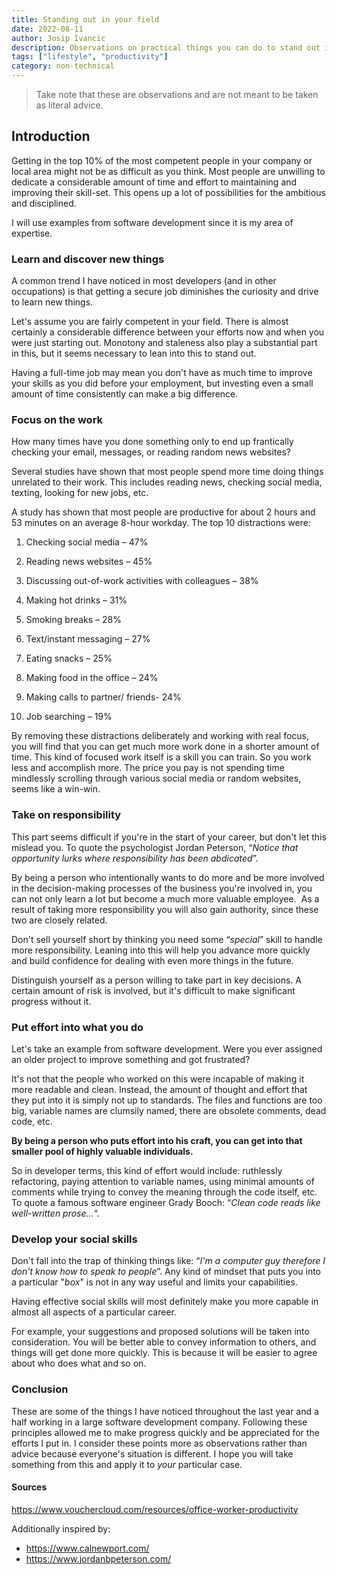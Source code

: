 ```yaml
---
title: Standing out in your field
date: 2022-08-11
author: Josip Ivancic
description: Observations on practical things you can do to stand out in your field of work.
tags: ["lifestyle", "productivity"]
category: non-technical
---
```


<script setup>
import PostMeta from '@/components/PostMeta.vue'
</script>

<PostMeta />

> Take note that these are observations and are not meant to be taken as literal advice.

## Introduction

Getting in the top 10% of the most competent people in your company or local area might not be as difficult as you think. Most people are unwilling to dedicate a considerable amount of time and effort to maintaining and improving their skill-set. This opens up a lot of possibilities for the ambitious and disciplined.

I will use examples from software development since it is my area of expertise.

### Learn and discover new things

A common trend I have noticed in most developers (and in other occupations) is that getting a secure job diminishes the curiosity and drive to learn new things.

Let's assume you are fairly competent in your field. There is almost certainly a considerable difference between your efforts now and when you were just starting out. Monotony and staleness also play a substantial part in this, but it seems necessary to lean into this to stand out.

Having a full-time job may mean you don't have as much time to improve your skills as you did before your employment, but investing even a small amount of time consistently can make a big difference.

### Focus on the work

How many times have you done something only to end up frantically checking your email, messages, or reading random news websites?

Several studies have shown that most people spend more time doing things unrelated to their work. This includes reading news, checking social media, texting, looking for new jobs, etc.

A study has shown that most people are productive for about 2 hours and 53 minutes on an average 8-hour workday. The top 10 distractions were:

1. Checking social media – 47%

2. Reading news websites – 45%

3. Discussing out-of-work activities with colleagues – 38%

4. Making hot drinks – 31%

5. Smoking breaks – 28%

6. Text/instant messaging – 27%

7. Eating snacks – 25%

8. Making food in the office – 24%

9. Making calls to partner/ friends- 24%

10. Job searching – 19%

By removing these distractions deliberately and working with real focus, you will find that you can get much more work done in a shorter amount of time. This kind of focused work itself is a skill you can train.
So you work less and accomplish more. The price you pay is not spending time mindlessly scrolling through various social media or random websites, seems like a win-win.

### Take on responsibility

This part seems difficult if you're in the start of your career, but don't let this mislead you. To quote the psychologist Jordan Peterson, “_Notice that opportunity lurks where responsibility has been abdicated_”.

By being a person who intentionally wants to do more and be more involved in the decision-making processes of the business you're involved in, you can not only learn a lot but become a much more valuable employee. 
As a result of taking more responsibility you will also gain authority, since these two are closely related.

Don't sell yourself short by thinking you need some “_special_” skill to handle more responsibility. Leaning into this will help you advance more quickly and build confidence for dealing with even more things in the future.

Distinguish yourself as a person willing to take part in key decisions. A certain amount of risk is involved, but it's difficult to make significant progress without it.

### Put effort into what you do

Let's take an example from software development. Were you ever assigned an older project to improve something and got frustrated?

It's not that the people who worked on this were incapable of making it more readable and clean. Instead, the amount of thought and effort that they put into it is simply not up to standards. The files and functions are too big, variable names are clumsily named, there are obsolete comments, dead code, etc.

**By being a person who puts effort into his craft, you can get into that smaller pool of highly valuable individuals.**

So in developer terms, this kind of effort would include: ruthlessly refactoring, paying attention to variable names, using minimal amounts of comments while trying to convey the meaning through the code itself, etc. To quote a famous software engineer Grady Booch: “_Clean code reads like well-written prose..._“.

### Develop your social skills

Don't fall into the trap of thinking things like: “_I'm a computer guy therefore I don't know how to speak to people_”. Any kind of mindset that puts you into a particular "_box_" is not in any way useful and limits your capabilities.

Having effective social skills will most definitely make you more capable in almost all aspects of a particular career.

For example, your suggestions and proposed solutions will be taken into consideration. You will be better able to convey information to others, and things will get done more quickly. This is because it will be easier to agree about who does what and so on.

### Conclusion

These are some of the things I have noticed throughout the last year and a half working in a large software development company. Following these principles allowed me to make progress quickly and be appreciated for the efforts I put in. I consider these points more as observations rather than advice because everyone's situation is different. I hope you will take something from this and apply it to _your_ particular case.

#### Sources

https://www.vouchercloud.com/resources/office-worker-productivity

Additionally inspired by:

- https://www.calnewport.com/
- https://www.jordanbpeterson.com/
